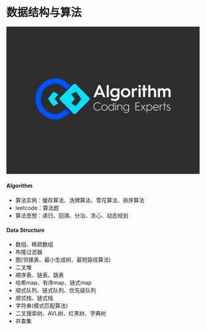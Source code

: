# 数据结构与算法

![](./src/main/resources/logo.jpeg)

#### Algorithm
- 算法实例：缓存算法、洗牌算法、雪花算法、排序算法
- leetcode：算法题
- 算法思想：递归、回溯、分治、贪心、动态规划
#### Data Structure
- 数组、稀疏数组
- 布隆过滤器
- 图(邻接表、最小生成树、最短路径算法)
- 二叉堆
- 顺序表、链表、跳表
- 哈希map、有序map、链式map
- 顺式队列、链式队列、优先级队列
- 顺式栈、链式栈
- 字符串(模式匹配算法)
- 二叉搜索树、AVL树、红黑树、字典树
- 并查集
